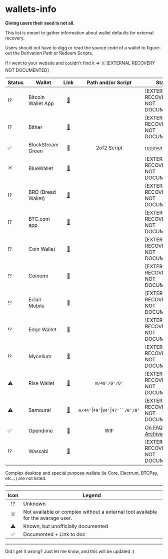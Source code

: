 # wallets-info

**Giving users their seed is not all.**

This list is meant to gather information about wallet defaults for external recovery.

Users should not have to digg or read the source code of a wallet to figure-out the Derivation Path or Redeem Scripts. 

If I went to your website and couldn't find it => ☠️ [EXTERNAL RECOVERY NOT DOCUMENTED]

Status|Wallet|Link|Path and/or Script|Status
--|--|:-:|:-:|--
⁉️|Bitcoin Wallet App|[🔗](https://github.com/bitcoin-wallet/bitcoin-wallet)||[EXTERNAL RECOVERY NOT DOCUMENTED]
⁉️|Bither|[🔗](https://bither.net/)||[EXTERNAL RECOVERY NOT DOCUMENTED]
✅|BlockStream Green|[🔗](https://blockstream.com/green/)| 2of2 Script|[recovery tool](https://github.com/greenaddress/garecovery)
☠️|BlueWallet|[🔗](https://bluewallet.io/)||[EXTERNAL RECOVERY NOT DOCUMENTED]
⁉️|BRD (Bread Wallet)|[🔗](https://brd.com/)||[EXTERNAL RECOVERY NOT DOCUMENTED]
⁉️|BTC.com app|[🔗](https://btc.com/applications/app)||[EXTERNAL RECOVERY NOT DOCUMENTED]
⁉️|Coin Wallet|[🔗](https://www.coin.space/) ||[EXTERNAL RECOVERY NOT DOCUMENTED]
⁉️|Coinomi|[🔗](https://www.coinomi.com)||[EXTERNAL RECOVERY NOT DOCUMENTED]
⁉️|Eclair Mobile|[🔗](https://github.com/ACINQ/eclair-mobile)||[EXTERNAL RECOVERY NOT DOCUMENTED]
⁉️|Edge Wallet|[🔗](https://edge.app/) || [EXTERNAL RECOVERY NOT DOCUMENTED]
⁉️|Mycelium|[🔗](https://wallet.mycelium.com/)||[EXTERNAL RECOVERY NOT DOCUMENTED]
⚠️|Rise Wallet|[🔗](https://www.risewallet.com/)|`m/49'/0'/0'`|[EXTERNAL RECOVERY NOT DOCUMENTED]
⚠️|Samourai|[🔗](https://samouraiwallet.com/)|`m/44'`\|`49'`\|`84'`\|`47'``/0'/0'`|[EXTERNAL RECOVERY NOT DOCUMENTED]
✅|Opendime|[🔗](https://opendime.com)|WIF|[On FAQ](https://opendime.com/faq), [Archived](https://web.archive.org/save/https://opendime.com/faq)
⁉️|Wassabi|[🔗](https://docs.wasabiwallet.io/)||[EXTERNAL RECOVERY NOT DOCUMENTED]

Complex desktop and special purpose wallets (ie Core, Electrum, BTCPay, etc...) are not listed.

---

Icon|Legend
:-:|--
⁉️|Unknown
☠️|Not available or complex without a external tool available for the avarage user.
⚠️|Known, but unofficially documented
✅|Documented + Link to doc

---

Did I get it wrong? Just let me know, and this will be updated :)
